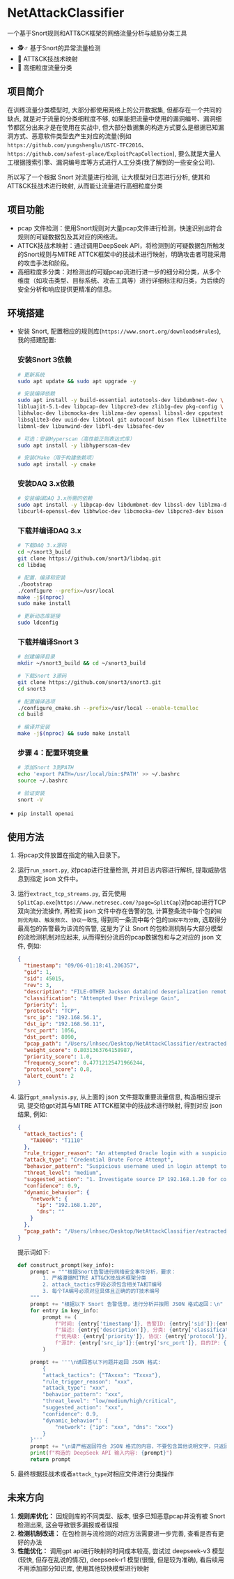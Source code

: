 # NetAttackClassifier
一个基于Snort规则和ATT&CK框架的网络流量分析与威胁分类工具

* 🕵️♂️ 基于Snort的异常流量检测
* 🎯 ATT&CK技战术映射
* 🧬 高细粒度流量分类

## 项目简介
在训练流量分类模型时, 大部分都使用网络上的公开数据集, 但都存在一个共同的缺点, 就是对于流量的分类细粒度不够, 如果能把流量中使用的漏洞编号、漏洞细节都区分出来才是在使用在实战中, 但大部分数据集的构造方式要么是根据已知漏洞方式、恶意软件类型去产生对应的流量(例如`https://github.com/yungshenglu/USTC-TFC2016`、`https://github.com/safest-place/ExploitPcapCollection`), 要么就是大量人工根据搜索引擎、漏洞编号库等方式进行人工分类(我了解到的一些安全公司).

所以写了一个根据 Snort 对流量进行检测, 让大模型对日志进行分析, 使其和ATT&CK技战术进行映射, 从而能让流量进行高细粒度分类

## 项目功能

* pcap 文件检测：使用Snort规则对大量pcap文件进行检测，快速识别出符合规则的可疑数据包及其对应的网络流。
* ATTCK技战术映射：通过调用DeepSeek API，将检测到的可疑数据包所触发的Snort规则与MITRE ATTCK框架中的技战术进行映射，明确攻击者可能采用的攻击手法和阶段。
* 高细粒度多分类：对检测出的可疑pcap流进行进一步的细分和分类，从多个维度（如攻击类型、目标系统、攻击工具等）进行详细标注和归类，为后续的安全分析和响应提供更精准的信息。

## 环境搭建

* 安装 Snort, 配置相应的规则库(`https://www.snort.org/downloads#rules`), 我的搭建配置:

  ### **安装Snort 3依赖**

  ```bash
  # 更新系统
  sudo apt update && sudo apt upgrade -y

  # 安装编译依赖
  sudo apt install -y build-essential autotools-dev libdumbnet-dev \
  libluajit-5.1-dev libpcap-dev libpcre3-dev zlib1g-dev pkg-config \
  libhwloc-dev libcmocka-dev liblzma-dev openssl libssl-dev cpputest \
  libsqlite3-dev uuid-dev libtool git autoconf bison flex libnetfilter-queue-dev \
  libmnl-dev libunwind-dev libfl-dev libsafec-dev

  # 可选：安装Hyperscan（高性能正则表达式库）
  sudo apt install -y libhyperscan-dev

  # 安装CMake（用于构建依赖项）
  sudo apt install -y cmake
  ```

  ### **安装DAQ 3.x依赖**

  ```bash
  # 安装编译DAQ 3.x所需的依赖
  sudo apt install -y libpcap-dev libdumbnet-dev libssl-dev liblzma-dev \
  libcurl4-openssl-dev libhwloc-dev libcmocka-dev libpcre3-dev bison flex
  ```

  ### **下载并编译DAQ 3.x**

  ```bash
  # 下载DAQ 3.x源码
  cd ~/snort3_build
  git clone https://github.com/snort3/libdaq.git
  cd libdaq

  # 配置、编译和安装
  ./bootstrap
  ./configure --prefix=/usr/local
  make -j$(nproc)
  sudo make install

  # 更新动态库链接
  sudo ldconfig
  ```

  ### **下载并编译Snort 3**

  ```bash
  # 创建编译目录
  mkdir ~/snort3_build && cd ~/snort3_build

  # 下载Snort 3源码
  git clone https://github.com/snort3/snort3.git
  cd snort3

  # 配置编译选项
  ./configure_cmake.sh --prefix=/usr/local --enable-tcmalloc
  cd build

  # 编译并安装
  make -j$(nproc) && sudo make install
  ```

  ### **步骤 4：配置环境变量**

  ```bash
  # 添加Snort 3到PATH
  echo 'export PATH=/usr/local/bin:$PATH' >> ~/.bashrc
  source ~/.bashrc

  # 验证安装
  snort -V
  ```

* ```bash
  pip install openai
  ```

## 使用方法

1. 将pcap文件放置在指定的输入目录下。
2. 运行`run_snort.py`, 对pcap进行批量检测, 并对日志内容进行解析, 提取威胁信息到指定 json 文件中。
3. 运行`extract_tcp_streams.py`, 首先使用`SplitCap.exe`(`https://www.netresec.com/?page=SplitCap`)对pcap进行TCP双向流分流操作, 再检索 json 文件中存在告警的包, 计算整条流中每个包的`规则优先级`、`触发频次`、`协议一致性`, 得到同一条流中每个包的`加权平均分数`, 选取得分最高包的告警最为该流的告警, 这是为了让 Snort 的包检测机制与大部分模型的流检测机制对应起来, 从而得到分流后的pcap数据包和与之对应的 json 文件, 例如:

    ```json
    {
      "timestamp": "09/06-01:18:41.206357",
      "gid": 1,
      "sid": 45015,
      "rev": 3,
      "description": "FILE-OTHER Jackson databind deserialization remote code execution attempt",
      "classification": "Attempted User Privilege Gain",
      "priority": 1,
      "protocol": "TCP",
      "src_ip": "192.168.56.1",
      "dst_ip": "192.168.56.11",
      "src_port": 1056,
      "dst_port": 8090,
      "pcap_path": "/Users/lnhsec/Desktop/NetAttackClassifier/extracted_streams/fastjson1224ldap/192.168.56.1_1056_to_192.168.56.11_8090.pcap",
      "weight_score": 0.8031363764158987,
      "priority_score": 1.0,
      "frequency_score": 0.47712125471966244,
      "protocol_score": 0.8,
      "alert_count": 2
    }
    ```

4. 运行`gpt_analysis.py`, 从上面的 json 文件提取重要流量信息, 构造相应提示词, 提交给gpt对其与MITRE ATTCK框架中的技战术进行映射, 得到对应 json 结果, 例如:

    ```json
    {
      "attack_tactics": {
        "TA0006": "T1110"
      },
      "rule_trigger_reason": "An attempted Oracle login with a suspicious username triggered a misparsed login response alert",
      "attack_type": "Credential Brute Force Attempt",
      "behavior_pattern": "Suspicious username used in login attempt to Oracle server via TCP/1521",
      "threat_level": "medium",
      "suggested_action": "1. Investigate source IP 192.168.1.20 for compromise 2. Review Oracle account activity 3. Enforce strong authentication policies",
      "confidence": 0.9,
      "dynamic_behavior": {
        "network": {
          "ip": "192.168.1.20",
          "dns": ""
        }
      },
      "pcap_path": "/Users/lnhsec/Desktop/NetAttackClassifier/extracted_streams/msf_oracle_sid_brute/192.168.1.20_1521_to_192.168.1.14_34055.pcap"
    }

    ```

    提示词如下:

    ```python
    def construct_prompt(key_info):
        prompt = """根据Snort告警进行网络安全事件分析，要求：
            1. 严格遵循MITRE ATT&CK技战术框架分类
            2. attack_tactics字段必须包含相关TA和T编号
            3. 每个TA编号必须对应具体且正确的的T技术编号
        """
        prompt += "根据以下 Snort 告警信息，进行分析并按照 JSON 格式返回：\n"
        for entry in key_info:
            prompt += (
                f"时间: {entry['timestamp']}, 告警ID: {entry['sid']}:{entry['gid']}:{entry['rev']}, "
                f"描述: {entry['description']}, 分类: {entry['classification']}, "
                f"优先级: {entry['priority']}, 协议: {entry['protocol']}, "
                f"源IP: {entry['src_ip']}:{entry['src_port']}, 目的IP: {entry['dst_ip']}:{entry['dst_port']}\n"
            )

        prompt += '''\n请回答以下问题并返回 JSON 格式:
            {
            "attack_tactics": {"TAxxxx": "Txxxx"},
            "rule_trigger_reason": "xxx",
            "attack_type": "xxx",
            "behavior_pattern": "xxx",
            "threat_level": "low/medium/high/critical",
            "suggested_action": "xxx",
            "confidence": 0.9,
            "dynamic_behavior": {
                "network": {"ip": "xxx", "dns": "xxx"}
            }
        }'''
        prompt += "\n请严格返回符合 JSON 格式的内容，不要包含其他说明文字，只返回 JSON 串。"
        print(f"构造的 DeepSeek API 输入内容: {prompt}")
        return prompt
    ```

5. 最终根据技战术或者`attack_type`对相应文件进行分类操作

## 未来方向

1. **规则库优化：** 因规则库的不同类型、版本, 很多已知恶意pcap并没有被 Snort 检测出来, 这会导致很多漏报或者误报
2. **检测机制改进：** 在包检测与流检测的对应方法需要进一步完善, 查看是否有更好的办法
3. **性能优化：** 调用gpt api进行映射的时间成本较高, 尝试过 deepseek-v3 模型(较快, 但存在乱说的情况), deepseek-r1 模型(很慢, 但是较为准确), 看后续用不用添加部分知识库, 使用其他较快模型进行映射